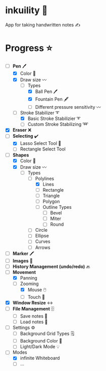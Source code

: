 # inkuility :blue_book:
App for taking handwritten notes :writing_hand:

# Progress :star:

- [ ]  **Pen** :pen:
    - [X]  Color :rainbow:
    - [X]  Draw size :wavy_dash:
        - [ ]  Types
            - [X]  Ball Pen :pen:
            - [X]  Fountain Pen :fountain_pen:
            - [ ]  Different pressure sensitivity :wavy_dash:
    - [ ]  Stroke Stabilizer :curly_loop:
        - [X]  Basic Stroke Stabilizier :curly_loop:
        - [ ]  Custom Stroke Stabilizing :loop:
- [X]  **Eraser** :x:
- [ ]  **Selecting** :heavy_check_mark:
    - [X]  Lasso Select Tool :cowboy_hat_face:
    - [ ]  Rectangle Select Tool
- [ ]  **Shapes**
    -  [X] Color :rainbow:
    -  [X] Draw size :wavy_dash:
        - [ ]  Types
            - [ ]  Polylines
                - [X]  Lines
                - [ ]  Rectangle
                - [ ]  Triangle
                - [ ]  Polygon
                - [ ]  Outline Types
                    - [ ]  Bevel
                    - [ ]  Miter
                    - [ ]  Round
            - [ ]  Circle
            - [ ]  Ellipse
            - [ ]  Curves
            - [ ]  Arrows
- [ ]  **Marker** :crayon:
- [ ]  **Images** :city_sunset:
- [ ]  **History Management (undo/redo)** :back:
- [ ]  **Movement**
    - [X]  Panning
    - [ ]  Zooming
        - [X]  Mouse :computer_mouse:
        - [ ]  Touch :iphone:
- [X]  **Window Resize** :left_right_arrow:
- [ ]  **File Management** :file_cabinet:
    - [ ]  Save notes :card_index:
    - [ ]  Load notes :open_file_folder:
- [ ] Settings :gear:
    - [ ] Background Grid Types :spiral_notepad:
    - [ ] Background Color :rainbow:
    - [ ] Light/Dark Mode :bulb:
- [ ]  Modes
    - [X]  infinite Whiteboard
    - [ ]  ...
